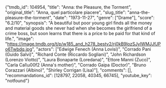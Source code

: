 {"tmdb_id": 104954, "title": "Anna: the Pleasure, the Torment", "original_title": "Anna, quel particolare piacere", "slug_title": "anna-the-pleasure-the-torment", "date": "1973-11-27", "genre": ["Drame"], "score": "6.2/10", "synopsis": "A beautiful but poor young girl finds all the money and material goods she never had when she becomes the girlfriend of a crime boss, but soon learns that there is a price to be paid for that kind of life.", "image": "https://image.tmdb.org/t/p/w185_and_h278_bestv2/rj0kB9lozSJylWMJJfJPo6Twbdq.jpg", "actors": ["Edwige Fenech (Anna Lovisi)", "Corrado Pani (Guido Salvi)", "Richard Conte (Riccardo Sogliani)", "John Richardson (Lorenzo Viotto)", "Laura Bonaparte (Loredana)", "Ettore Manni (Zuco)", "Carla Cal\u00f2 (Anna's mother)", "Corrado Gaipa (Doctor)", "Bruno Corazzari (Albino)", "Shirley Corrigan (Lisa)"], "comments": [], "recommandations_id": [128797, 22058, 40345, 66745], "youtube_key": "notfound"}